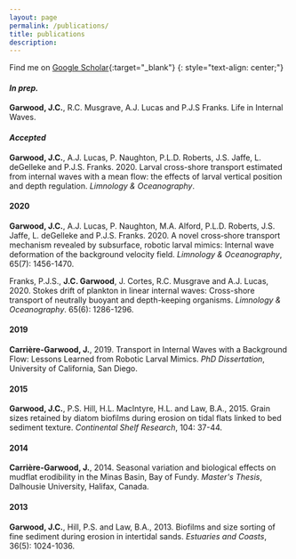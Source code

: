 ```yaml
---
layout: page
permalink: /publications/
title: publications
description: 
---
```


Find me on [Google Scholar](https://scholar.google.com/citations?user=gpnMH2sAAAAJ){:target="\_blank"}
{: style="text-align: center;"}

#### *In prep.*

**Garwood, J.C.**, R.C. Musgrave, A.J. Lucas and P.J.S Franks. Life in Internal Waves. 

#### *Accepted*

**Garwood, J.C.**, A.J. Lucas, P. Naughton, P.L.D. Roberts, J.S. Jaffe, L. deGelleke and P.J.S. Franks. 2020. Larval cross-shore transport estimated from internal waves with a mean flow: the effects of larval vertical position and depth regulation. *Limnology & Oceanography*.

#### 2020

**Garwood, J.C.**, A.J. Lucas, P. Naughton, M.A. Alford, P.L.D. Roberts, J.S. Jaffe, L. deGelleke and P.J.S. Franks. 2020. A novel cross‐shore transport mechanism revealed by subsurface, robotic larval mimics: Internal wave deformation of the background velocity field. *Limnology & Oceanography*, 65(7): 1456-1470.

Franks, P.J.S., **J.C. Garwood**, J. Cortes, R.C. Musgrave and A.J. Lucas, 2020. Stokes drift of plankton in linear internal waves: Cross-shore transport of neutrally buoyant and depth-keeping organisms. *Limnology & Oceanography*. 65(6): 1286-1296.

#### 2019

**Carrière-Garwood, J.**, 2019. Transport in Internal Waves with a Background Flow: Lessons Learned from Robotic Larval Mimics. *PhD Dissertation*, University of California, San Diego. 


#### 2015

**Garwood, J.C.**, P.S. Hill, H.L. MacIntyre, H.L. and Law, B.A., 2015. Grain sizes retained by diatom biofilms during erosion on tidal flats linked to bed sediment texture. *Continental Shelf Research*, 104: 37-44.

#### 2014

**Carrière-Garwood, J.**, 2014. Seasonal variation and biological effects on mudflat erodibility in the Minas Basin, Bay of Fundy. *Master's Thesis*, Dalhousie University, Halifax, Canada.

#### 2013

**Garwood, J.C.**, Hill, P.S. and Law, B.A., 2013. Biofilms and size sorting of fine sediment during erosion in intertidal sands. *Estuaries and Coasts*, 36(5): 1024-1036.
